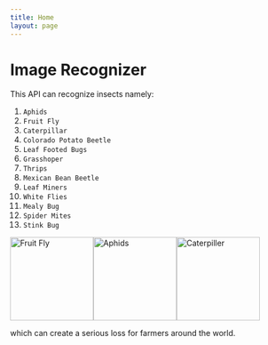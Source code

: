 ```yaml
---
title: Home
layout: page
---
```



# Image Recognizer 
This API can recognize insects namely: 
1. `Aphids`
2. `Fruit Fly`
3. `Caterpillar`
4. `Colorado Potato Beetle`
5. `Leaf Footed Bugs`
6. `Grasshoper`
7. `Thrips`
8. `Mexican Bean Beetle`
9. `Leaf Miners`
10. `White Flies`
11. `Mealy Bug`
12. `Spider Mites`
13. `Stink Bug` 


<img src='https://github.com/AklimaRimi/InsectRecognizer/blob/main/deployments/test_images/ter-insects-fruit-fly-article-2.jpg' width="150" height="150" title='Fruit Fly'/><img src = 'https://github.com/AklimaRimi/InsectRecognizer/blob/main/deployments/test_images/RS6QRSBQF0BQLSMK301QO00K9KHKAKIKJ0VQJ04KJ08QD0QKD00K2KKKOK4KZS7KOK7KAK4KJ0AQOK.jpg' height="150" width="150" title='Aphids'/><img src="https://github.com/AklimaRimi/InsectRecognizer/blob/main/deployments/test_images/mopane_caterpillar.jpg" width = '150' height='150' title='Caterpiller'/>

which can create a serious loss for farmers around the world.



